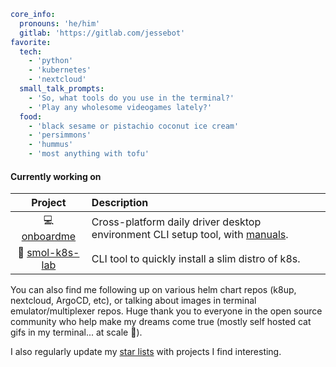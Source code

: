 ```yaml
core_info:
  pronouns: 'he/him'
  gitlab: 'https://gitlab.com/jessebot'
favorite:
  tech:
    - 'python'
    - 'kubernetes'
    - 'nextcloud'
  small_talk_prompts:
    - 'So, what tools do you use in the terminal?'
    - 'Play any wholesome videogames lately?'
  food:
    - 'black sesame or pistachio coconut ice cream'
    - 'persimmons'
    - 'hummus'
    - 'most anything with tofu'
```

#### Currently working on

|     Project       | Description |
|:-----------------:|:------------| 
| 💻 [onboardme]    | Cross-platform daily driver desktop environment CLI setup tool, with [manuals][1].|
| 🧸 [smol-k8s-lab] | CLI tool to quickly install a slim distro of k8s.                                 |

You can also find me following up on various helm chart repos (k8up, nextcloud, ArgoCD, etc), or talking about images in terminal emulator/multiplexer repos. Huge thank you to everyone in the open source community who help make my dreams come true (mostly self hosted cat gifs in my terminal... at scale 🤷).

I also regularly update my [star lists] with projects I find interesting.

[onboardme]: https://github.com/jessebot/onboardme "onboardme"
[1]: https://jessebot.github.io/onboardme "onboardme docs"
[smol-k8s-lab]: https://github.com/small-hack/smol-k8s-lab "smol-k8s-lab"
[star lists]: https://github.com/jessebot?tab=stars "stars list"
